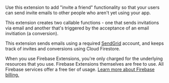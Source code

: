 Use this extension to add "invite a friend" functionality so that your users can send invite emails to other people who aren't yet using your app.

This extension creates two callable functions - one that sends invitations via email and another that's triggered by the acceptance of an email invitiation (a conversion).

This extension sends emails using a required [SendGrid](https://SendGrid.com/) account, and keeps track of invites and conversions using Cloud Firestore.

When you use Firebase Extensions, you're only charged for the underlying resources that you use. Firebase Extensions themselves are free to use. All Firebase services offer a free tier of usage. [Learn more about Firebase billing.](https://firebase.google.com/pricing)
